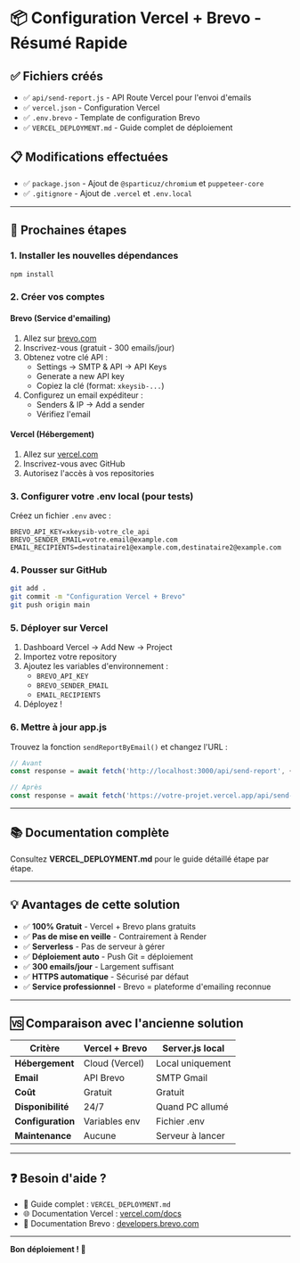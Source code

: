 # 📦 Configuration Vercel + Brevo - Résumé Rapide

## ✅ Fichiers créés

- ✅ `api/send-report.js` - API Route Vercel pour l'envoi d'emails
- ✅ `vercel.json` - Configuration Vercel
- ✅ `.env.brevo` - Template de configuration Brevo
- ✅ `VERCEL_DEPLOYMENT.md` - Guide complet de déploiement

## 📋 Modifications effectuées

- ✅ `package.json` - Ajout de `@sparticuz/chromium` et `puppeteer-core`
- ✅ `.gitignore` - Ajout de `.vercel` et `.env.local`

---

## 🚀 Prochaines étapes

### 1. Installer les nouvelles dépendances

```bash
npm install
```

### 2. Créer vos comptes

#### Brevo (Service d'emailing)
1. Allez sur [brevo.com](https://www.brevo.com)
2. Inscrivez-vous (gratuit - 300 emails/jour)
3. Obtenez votre clé API :
   - Settings → SMTP & API → API Keys
   - Generate a new API key
   - Copiez la clé (format: `xkeysib-...`)
4. Configurez un email expéditeur :
   - Senders & IP → Add a sender
   - Vérifiez l'email

#### Vercel (Hébergement)
1. Allez sur [vercel.com](https://vercel.com)
2. Inscrivez-vous avec GitHub
3. Autorisez l'accès à vos repositories

### 3. Configurer votre .env local (pour tests)

Créez un fichier `.env` avec :

```shell
BREVO_API_KEY=xkeysib-votre_cle_api
BREVO_SENDER_EMAIL=votre.email@example.com
EMAIL_RECIPIENTS=destinataire1@example.com,destinataire2@example.com
```

### 4. Pousser sur GitHub

```bash
git add .
git commit -m "Configuration Vercel + Brevo"
git push origin main
```

### 5. Déployer sur Vercel

1. Dashboard Vercel → Add New → Project
2. Importez votre repository
3. Ajoutez les variables d'environnement :
   - `BREVO_API_KEY`
   - `BREVO_SENDER_EMAIL`
   - `EMAIL_RECIPIENTS`
4. Déployez !

### 6. Mettre à jour app.js

Trouvez la fonction `sendReportByEmail()` et changez l'URL :

```javascript
// Avant
const response = await fetch('http://localhost:3000/api/send-report', {

// Après
const response = await fetch('https://votre-projet.vercel.app/api/send-report', {
```

---

## 📚 Documentation complète

Consultez **VERCEL_DEPLOYMENT.md** pour le guide détaillé étape par étape.

---

## 💡 Avantages de cette solution

- ✅ **100% Gratuit** - Vercel + Brevo plans gratuits
- ✅ **Pas de mise en veille** - Contrairement à Render
- ✅ **Serverless** - Pas de serveur à gérer
- ✅ **Déploiement auto** - Push Git = déploiement
- ✅ **300 emails/jour** - Largement suffisant
- ✅ **HTTPS automatique** - Sécurisé par défaut
- ✅ **Service professionnel** - Brevo = plateforme d'emailing reconnue

---

## 🆚 Comparaison avec l'ancienne solution

| Critère | Vercel + Brevo | Server.js local |
|---------|----------------|-----------------|
| **Hébergement** | Cloud (Vercel) | Local uniquement |
| **Email** | API Brevo | SMTP Gmail |
| **Coût** | Gratuit | Gratuit |
| **Disponibilité** | 24/7 | Quand PC allumé |
| **Configuration** | Variables env | Fichier .env |
| **Maintenance** | Aucune | Serveur à lancer |

---

## ❓ Besoin d'aide ?

- 📖 Guide complet : `VERCEL_DEPLOYMENT.md`
- 🌐 Documentation Vercel : [vercel.com/docs](https://vercel.com/docs)
- 📧 Documentation Brevo : [developers.brevo.com](https://developers.brevo.com)

---

**Bon déploiement ! 🎉**
